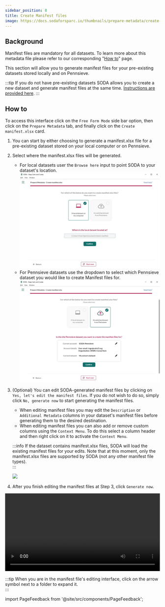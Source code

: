 ```yaml
---
sidebar_position: 8
title: Create Manifest files
image: https://docs.sodaforsparc.io/thumbnails/prepare-metadata/create-manifest-files.png
---
```


## Background

Manifest files are mandatory for all datasets. To learn more about this metadata file please refer to our corresponding "[How to](../how-to/how-to-structure-the-manifest-metadata-file)" page.

This section will allow you to generate manifest files for your pre-existing datasets stored locally and on Pennsieve.

:::tip
If you do not have pre-existing datasets SODA allows you to create a new dataset and generate manifest files at the same time. [Instructions are provided here](../prepare-dataset/organize-dataset).
:::

## How to

To access this interface click on the `Free Form Mode` side bar option, then click on the `Prepare Metadata` tab, and finally click on the `Create manifest.xlsx` card.

1. You can start by either choosing to generate a manifest.xlsx file for a pre-existing dataset stored on your local computer or on Pennsieve.
2. Select where the manifest.xlsx files will be generated.
   - For local datasets user the `Browse here` input to point SODA to your dataset's location.
     ![](https://github.com/fairdataihub/SODA-for-SPARC/raw/main/docs/documentation/Prepare-metadata/Manifest/manifest-local.JPG?raw=true)
   - For Pennsieve datasets use the dropdown to select which Pennsieve dataset you would like to create Manifest files for.
     ![](https://github.com/fairdataihub/SODA-for-SPARC/raw/main/docs/documentation/Prepare-metadata/Manifest/manifest-pennsieve.JPG?raw=true)
3. (Optional) You can edit SODA-generated manifest files by clicking on `Yes, let's edit the manifest files`. If you do not wish to do so, simply click `No, generate now` to start generating the manifest files.

   - When editing manifest files you may edit the `Description` or `Additional Metadata` columns in your dataset's manifest files before generating them to the desired destination.
   - When editing manifest files you can also add or remove custom columns using the `Context Menu`. To do this select a column header and then right click on it to activate the `Context Menu`.

   :::info
   If the dataset contains manifest.xlsx files, SODA will load the existing manifest files for your edits. Note that at this moment, only the manifest.xlsx files are supported by SODA (not any other manifest file types).  
   :::

   ![](https://github.com/fairdataihub/SODA-for-SPARC/raw/main/docs/documentation/Prepare-metadata/Manifest/insert-columns.png?raw=true)

4. After you finish editing the manifest files at Step 3, click `Generate now`.

<video
   controls
   autoPlay
   loop
   width="100%"
   src="https://github.com/fairdataihub/SODA-for-SPARC/raw/main/docs/documentation/Videos/manifest.mp4"
/>

:::tip
When you are in the manifest file's editing interface, click on the arrow symbol next to a folder to expand it.  
:::

import PageFeedback from '@site/src/components/PageFeedback';

<PageFeedback />
